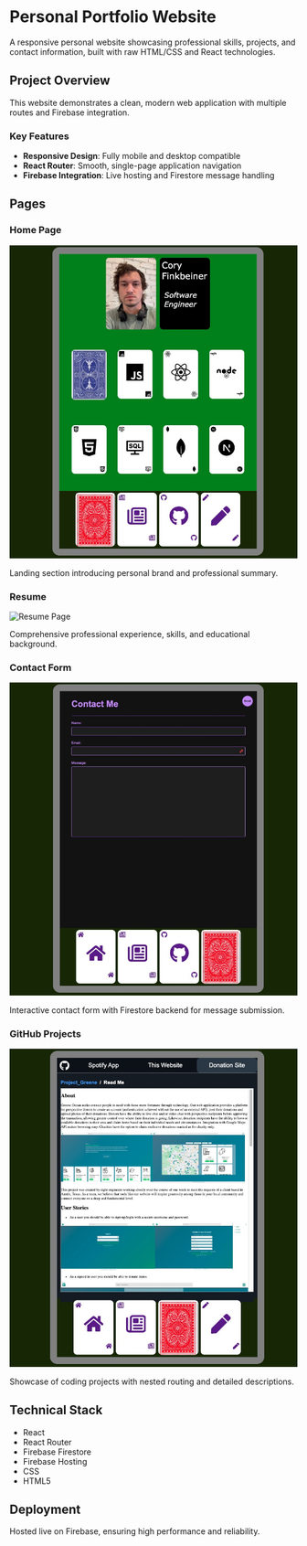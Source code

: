 # Personal Portfolio Website

A responsive personal website showcasing professional skills, projects, and contact information, built with raw HTML/CSS and React technologies.

## Project Overview

This website demonstrates a clean, modern web application with multiple routes and Firebase integration.

### Key Features

- **Responsive Design**: Fully mobile and desktop compatible
- **React Router**: Smooth, single-page application navigation
- **Firebase Integration**: Live hosting and Firestore message handling

## Pages

### Home Page
![Home Page](./src/Images/Home.jpg)

Landing section introducing personal brand and professional summary.

### Resume
![Resume Page](./Images/Resume.jpg)

Comprehensive professional experience, skills, and educational background.

### Contact Form
![Contact Page](./src/Images/Contact.jpg)

Interactive contact form with Firestore backend for message submission.

### GitHub Projects
![GitHub Projects](./src/Images/Github.jpg)

Showcase of coding projects with nested routing and detailed descriptions.

## Technical Stack

- React
- React Router
- Firebase Firestore
- Firebase Hosting
- CSS
- HTML5

## Deployment

Hosted live on Firebase, ensuring high performance and reliability.
